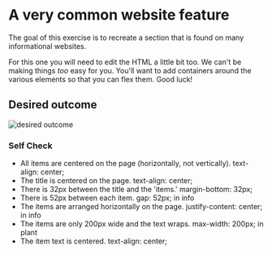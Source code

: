 # A very common website feature

The goal of this exercise is to recreate a section that is found on many informational websites.

For this one you will need to edit the HTML a little bit too. We can't be making things _too_ easy for you. You'll want to add containers around the various elements so that you can flex them. Good luck!

## Desired outcome

![desired outcome](./desired-outcome.png)

### Self Check

- All items are centered on the page (horizontally, not vertically). text-align: center;
- The title is centered on the page. text-align: center;
- There is 32px between the title and the 'items.' margin-bottom: 32px;
- There is 52px between each item. gap: 52px; in info
- The items are arranged horizontally on the page. justify-content: center; in info
- The items are only 200px wide and the text wraps. max-width: 200px; in plant
- The item text is centered. text-align: center;
